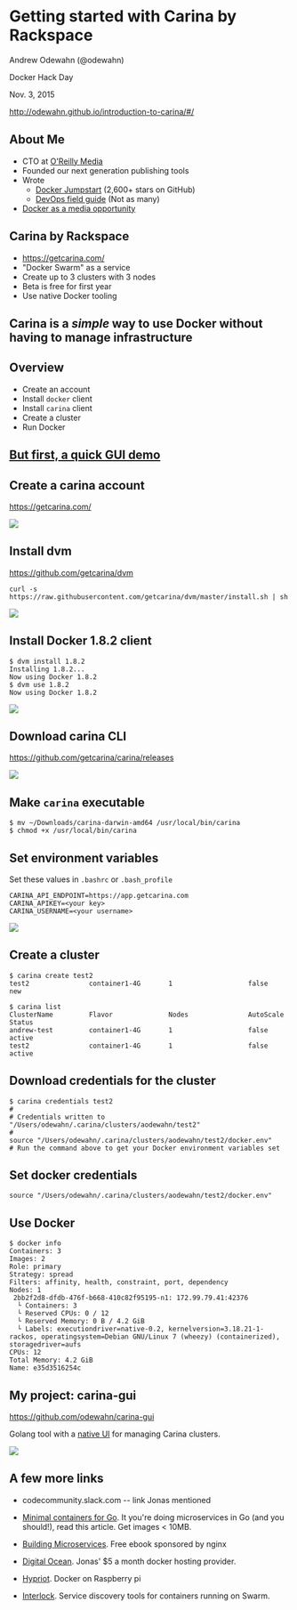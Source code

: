 # Getting started with Carina by Rackspace

Andrew Odewahn (@odewahn)

Docker Hack Day

Nov. 3, 2015

http://odewahn.github.io/introduction-to-carina/#/



## About Me

* CTO at [O'Reilly Media](https://www.oreilly.com/topics/data)
* Founded our next generation publishing tools
* Wrote
  * [Docker Jumpstart](http://odewahn.github.io/docker-jumpstart/) (2,600+ stars on GitHub)
  * [DevOps field guide](http://sites.oreilly.com/odewahn/dds-field-guide/) (Not as many)
* [Docker as a media opportunity](https://www.oreilly.com/ideas/jupyter-at-oreilly)



## Carina by Rackspace

* https://getcarina.com/
* "Docker Swarm" as a service
* Create up to 3 clusters with 3 nodes
* Beta is free for first year
* Use native Docker tooling



## Carina is a *simple* way to use Docker without having to manage infrastructure



## Overview

* Create an account
* Install `docker` client
* Install `carina` client
* Create a cluster
* Run Docker



## [But first, a quick GUI demo](https://getcarina.com/)



## Create a carina account

https://getcarina.com/

<img src="images/getcarina.png"/>



## Install dvm

https://github.com/getcarina/dvm

```
curl -s https://raw.githubusercontent.com/getcarina/dvm/master/install.sh | sh
```

<img src="images/dvm.png"/>




## Install Docker 1.8.2 client

```
$ dvm install 1.8.2
Installing 1.8.2...
Now using Docker 1.8.2
$ dvm use 1.8.2
Now using Docker 1.8.2
```

<img src="images/docker.png"/>




## Download carina CLI

https://github.com/getcarina/carina/releases

<img src="images/carina-cli-releases.png"/>



## Make `carina` executable

```
$ mv ~/Downloads/carina-darwin-amd64 /usr/local/bin/carina
$ chmod +x /usr/local/bin/carina
```



## Set environment variables

Set these values in `.bashrc` or `.bash_profile`

```
CARINA_API_ENDPOINT=https://app.getcarina.com
CARINA_APIKEY=<your key>
CARINA_USERNAME=<your username>
```

<img src="images/carina-gui.png"/>



## Create a cluster

```
$ carina create test2
test2               container1-4G       1                   false               new

$ carina list
ClusterName         Flavor              Nodes               AutoScale           Status
andrew-test         container1-4G       1                   false               active
test2               container1-4G       1                   false               active

```



## Download credentials for the cluster

```
$ carina credentials test2
#
# Credentials written to "/Users/odewahn/.carina/clusters/aodewahn/test2"
#
source "/Users/odewahn/.carina/clusters/aodewahn/test2/docker.env"
# Run the command above to get your Docker environment variables set
```




## Set docker credentials

```
source "/Users/odewahn/.carina/clusters/aodewahn/test2/docker.env"
```



## Use Docker

```
$ docker info
Containers: 3
Images: 2
Role: primary
Strategy: spread
Filters: affinity, health, constraint, port, dependency
Nodes: 1
 2bb2f2d8-dfdb-476f-b668-410c82f95195-n1: 172.99.79.41:42376
  └ Containers: 3
  └ Reserved CPUs: 0 / 12
  └ Reserved Memory: 0 B / 4.2 GiB
  └ Labels: executiondriver=native-0.2, kernelversion=3.18.21-1-rackos, operatingsystem=Debian GNU/Linux 7 (wheezy) (containerized), storagedriver=aufs
CPUs: 12
Total Memory: 4.2 GiB
Name: e35d3516254c
```



## My project: carina-gui

https://github.com/odewahn/carina-gui

Golang tool with a [native UI](https://github.com/andlabs/ui) for managing Carina clusters.

<img src="images/project-carina-gui.png"/>



## A few more links

* codecommunity.slack.com -- link Jonas mentioned

* [Minimal containers for Go](https://blog.codeship.com/building-minimal-docker-containers-for-go-applications/).  It you're doing microservices in Go (and you should!), read this article.  Get images < 10MB.

* [Building Microservices](https://www.nginx.com/blog/building-microservices-free-ebook-oreilly-nginx/).  Free ebook sponsored by nginx

* [Digital Ocean](https://www.digitalocean.com).  Jonas' $5 a month docker hosting provider.

* [Hypriot](http://blog.hypriot.com/getting-started-with-docker-on-your-arm-device/).  Docker on Raspberry pi

* [Interlock](https://github.com/ehazlett/interlock).  Service discovery tools for containers running on Swarm.

